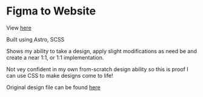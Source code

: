 # Figma to Website

View [here](https://0xcire.github.io/food_service)

Built using Astro, SCSS

Shows my ability to take a design, apply slight modifications as need be and create a near 1:1, or 1:1 implementation.

Not vey confident in my own from-scratch design ability so this is proof I can use CSS to make designs come to life!

Original design file can be found [here](https://www.figma.com/community/file/969885642120779183/Fruit-Salad-Health-Food)
